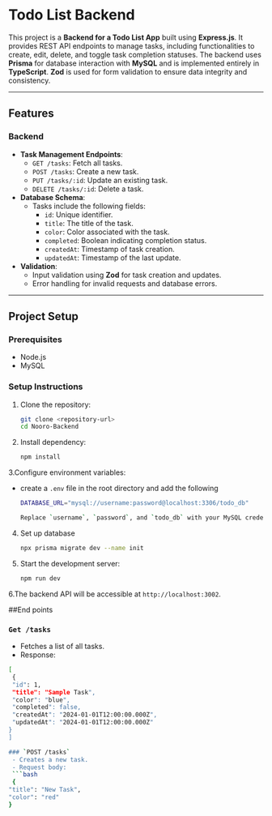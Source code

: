 # Todo List Backend

This project is a **Backend for a Todo List App** built using **Express.js**. It provides REST API endpoints to manage tasks, including functionalities to create, edit, delete, and toggle task completion statuses. The backend uses **Prisma** for database interaction with **MySQL** and is implemented entirely in **TypeScript**. **Zod** is used for form validation to ensure data integrity and consistency.

---

## Features

### Backend

- **Task Management Endpoints**:
  - `GET /tasks`: Fetch all tasks.
  - `POST /tasks`: Create a new task.
  - `PUT /tasks/:id`: Update an existing task.
  - `DELETE /tasks/:id`: Delete a task.
- **Database Schema**:
  - Tasks include the following fields:
    - `id`: Unique identifier.
    - `title`: The title of the task.
    - `color`: Color associated with the task.
    - `completed`: Boolean indicating completion status.
    - `createdAt`: Timestamp of task creation.
    - `updatedAt`: Timestamp of the last update.
- **Validation**:
  - Input validation using **Zod** for task creation and updates.
  - Error handling for invalid requests and database errors.

---

## Project Setup

### Prerequisites

- Node.js
- MySQL

### Setup Instructions

1. Clone the repository:

   ```bash
   git clone <repository-url>
   cd Nooro-Backend

2. Install dependency:

   ```bash
   npm install

3.Configure environment variables:
  - create  a `.env` file in the root directory and add the following
    ```bash
    DATABASE_URL="mysql://username:password@localhost:3306/todo_db"

    Replace `username`, `password`, and `todo_db` with your MySQL credentials and database name.

4. Set up database
   ```bash
   npx prisma migrate dev --name init

5. Start the development server:
   ```bash
   npm run dev

6.The backend API will be accessible at `http://localhost:3002`.


##End points

### `Get /tasks`
   - Fetches a list of all tasks.
   - Response:
   ```bash
   [
    {
    "id": 1,
    "title": "Sample Task",
    "color": "blue",
    "completed": false,
    "createdAt": "2024-01-01T12:00:00.000Z",
    "updatedAt": "2024-01-01T12:00:00.000Z"
   }
  ]

### `POST /tasks`
    - Creates a new task.
    - Request body:
    ```bash
    {
  "title": "New Task",
  "color": "red"
  }



   
